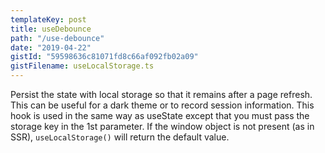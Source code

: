 ```yaml
---
templateKey: post
title: useDebounce
path: "/use-debounce"
date: "2019-04-22"
gistId: "59598636c81071fd8c66af092fb02a09"
gistFilename: useLocalStorage.ts
---
```


Persist the state with local storage so that it remains after a page refresh. This can be useful for a dark theme or to record session information.
This hook is used in the same way as useState except that you must pass the storage key in the 1st parameter.
If the window object is not present (as in SSR), `useLocalStorage()` will return the default value.
